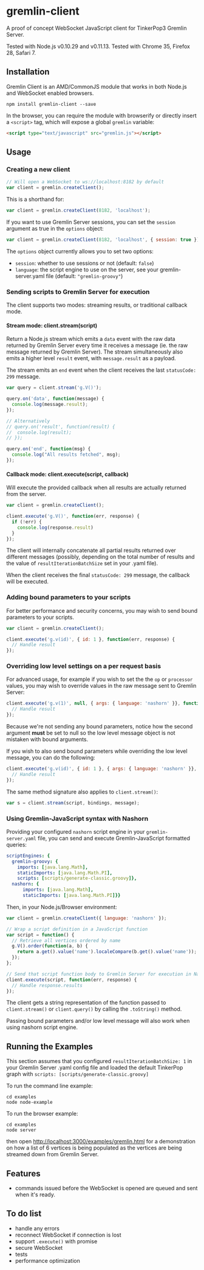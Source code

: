 gremlin-client
==============

A proof of concept WebSocket JavaScript client for TinkerPop3 Gremlin Server.

Tested with Node.js v0.10.29 and v0.11.13.
Tested with Chrome 35, Firefox 28, Safari 7.

## Installation

Gremlin Client is an AMD/CommonJS module that works in both Node.js and WebSocket enabled browsers.

```
npm install gremlin-client --save
```

In the browser, you can require the module with browserify or directly insert a `<script>` tag, which will expose a global `gremlin` variable:
```html
<script type="text/javascript" src="gremlin.js"></script>
```

## Usage

### Creating a new client

```javascript
// Will open a WebSocket to ws://localhost:8182 by default
var client = gremlin.createClient();
```
This is a shorthand for:
```javascript
var client = gremlin.createClient(8182, 'localhost');
```

If you want to use Gremlin Server sessions, you can set the `session` argument as true in the `options` object:
```javascript
var client = gremlin.createClient(8182, 'localhost', { session: true });
```

The `options` object currently allows you to set two options:
* `session`: whether to use sessions or not (default: `false`)
* `language`: the script engine to use on the server, see your gremlin-server.yaml file (default: `"gremlin-groovy"`)

### Sending scripts to Gremlin Server for execution
The client supports two modes: streaming results, or traditional callback mode.

#### Stream mode: client.stream(script)

Return a Node.js stream which emits a `data` event with the raw data returned by Gremlin Server every time it receives a message (ie. the raw message returned by Gremlin Server). The stream simultaneously also emits a higher level `result` event, with `message.result` as a payload.

The stream emits an `end` event when the client receives the last `statusCode: 299` message.

```javascript
var query = client.stream('g.V()');

query.on('data', function(message) {
  console.log(message.result);
});

// Alternatively
// query.on('result', function(result) {
//  console.log(result);
// });

query.on('end', function(msg) {
  console.log("All results fetched", msg);
});

```

#### Callback mode: client.execute(script, callback)

Will execute the provided callback when all results are actually returned from the server.

```javascript
var client = gremlin.createClient();

client.execute('g.V()', function(err, response) {
  if (!err) {
    console.log(response.result)
  }
});
```

The client will internally concatenate all partial results returned over different messages (possibly, depending on the total number of results and the value of `resultIterationBatchSize` set in your .yaml file).

When the client receives the final `statusCode: 299` message, the callback will be executed.

### Adding bound parameters to your scripts

For better performance and security concerns, you may wish to send bound parameters to your scripts.

```javascript
var client = gremlin.createClient();

client.execute('g.v(id)', { id: 1 }, function(err, response) {
  // Handle result
});
```

### Overriding low level settings on a per request basis

For advanced usage, for example if you wish to set the the `op` or `processor` values, you may wish to override values in the raw message sent to Gremlin Server:

```javascript
client.execute('g.v(1)', null, { args: { language: 'nashorn' }}, function(err, response) {
  // Handle result
});
```

Because we're not sending any bound parameters, notice how the second argument **must** be set to null so the low level message object is not mistaken with bound arguments.

If you wish to also send bound parameters while overriding the low level message, you can do the following:

```javascript
client.execute('g.v(id)', { id: 1 }, { args: { language: 'nashorn' }}, function(err, response) {
  // Handle result
});
```

The same method signature also applies to `client.stream()`:

```javascript
var s = client.stream(script, bindings, message);
```


### Using Gremlin-JavaScript syntax with Nashorn

Providing your configured `nashorn` script engine in your `gremlin-server.yaml` file, you can send and execute Gremlin-JavaScript formatted queries:

```yaml
scriptEngines: {
  gremlin-groovy: {
    imports: [java.lang.Math],
    staticImports: [java.lang.Math.PI],
    scripts: [scripts/generate-classic.groovy]},
  nashorn: {
      imports: [java.lang.Math],
      staticImports: [java.lang.Math.PI]}}
```

Then, in your Node.js/Browser environment:

```javascript
var client = gremlin.createClient({ language: 'nashorn' });

// Wrap a script definition in a JavaScript function
var script = function() {
  // Retrieve all vertices ordered by name
  g.V().order(function(a, b) {
    return a.get().value('name').localeCompare(b.get().value('name')); // JavaScript replacement for <=> spaceship operator
  });
};

// Send that script function body to Gremlin Server for execution in Nashorn engine
client.execute(script, function(err, response) {
  // Handle response.results
});
```

The client gets a string representation of the function passed to `client.stream()` or `client.query()` by calling the `.toString()` method.

Passing bound parameters and/or low level message will also work when using nashorn script engine.

## Running the Examples

This section assumes that you configured `resultIterationBatchSize: 1` in your Gremlin Server .yaml config file and loaded the default TinkerPop graph with `scripts: [scripts/generate-classic.groovy]`


To run the command line example:
```
cd examples
node node-example
```

To run the browser example:
```
cd examples
node server
```
then open [http://localhost:3000/examples/gremlin.html](http://localhost:3000/examples/gremlin.html) for a demonstration on how a list of 6 vertices is being populated as the vertices are being streamed down from Gremlin Server.

## Features

* commands issued before the WebSocket is opened are queued and sent when it's ready.

## To do list

* handle any errors
* reconnect WebSocket if connection is lost
* support `.execute()` with promise
* secure WebSocket
* tests
* performance optimization

